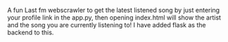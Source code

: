 A fun Last fm webscrawler to get the latest listened song by just entering your
profile link in the app.py, then opening index.html will show the artist and 
the song you are currently listening to! I have added flask as the backend to this.
